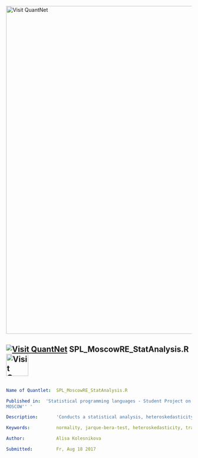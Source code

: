 [<img src="https://github.com/QuantLet/Styleguide-and-FAQ/blob/master/pictures/banner.png" width="888" alt="Visit QuantNet">](http://quantlet.de/)

## [<img src="https://github.com/QuantLet/Styleguide-and-FAQ/blob/master/pictures/qloqo.png" alt="Visit QuantNet">](http://quantlet.de/) **SPL_MoscowRE_StatAnalysis.R** [<img src="https://github.com/QuantLet/Styleguide-and-FAQ/blob/master/pictures/QN2.png" width="60" alt="Visit QuantNet 2.0">](http://quantlet.de/)

```yaml

Name of Quantlet:  SPL_MoscowRE_StatAnalysis.R

Published in:  'Statistical programming languages - Student Project on ''HOUSING MARKET EVALUATION OF
MOSCOW'' '

Description:       'Conducts a statistical analysis, heteroskedasticity and normality checks on housing data provided by Sberbank'

Keywords:          normality, jarque-bera-test, heteroskedasticity, transformation, squared norm

Author:            Alisa Kolesnikova

Submitted:         Fr, Aug 18 2017
```